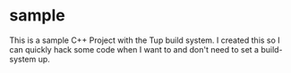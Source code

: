 # sample
This is a sample C++ Project with the Tup build system. I created this so I can quickly hack some code when I want to and don't need to set a build-system up.
